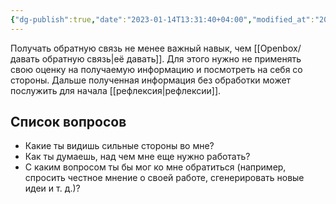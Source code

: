 ```yaml
---
{"dg-publish":true,"date":"2023-01-14T13:31:40+04:00","modified_at":"2023-06-14T10:35:38+03:00","dg-path":"/получать обратную связь.md","permalink":"/poluchat-obratnuyu-svyaz/","dgPassFrontmatter":true}
---
```



Получать обратную связь не менее важный навык, чем [[Openbox/давать обратную связь|её давать]]. Для этого нужно не применять свою оценку на получаемую информацию и посмотреть на себя со стороны. Дальше полученная информация без обработки может послужить для начала [[рефлексия|рефлексии]].

## Список вопросов

-   Какие ты видишь сильные стороны во мне?
-   Как ты думаешь, над чем мне еще нужно работать?
-   С каким вопросом ты бы мог ко мне обратиться (например, спросить честное мнение о своей работе, сгенерировать новые идеи и т. д.)?
